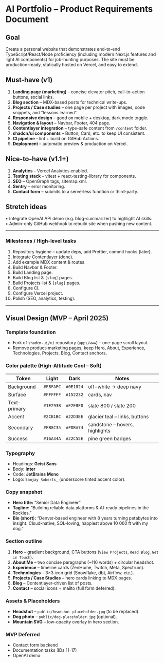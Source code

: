 # AI Portfolio – Product Requirements Document

## Goal

Create a personal website that demonstrates end-to-end TypeScript/React/Node proficiency (including modern Next.js features and light AI components) for job-hunting purposes. The site must be production-ready, statically hosted on Vercel, and easy to extend.

## Must-have (v1)

1. **Landing page (marketing)** – concise elevator pitch, call-to-action buttons, social links.
2. **Blog section** – MDX-based posts for technical write-ups.
3. **Projects / Case studies** – one page per project with images, code snippets, and "lessons learned".
4. **Responsive design** – good on mobile + desktop, dark mode toggle.
5. **Navigation & layout** – Navbar, Footer, 404 page.
6. **Contentlayer integration** – type-safe content from `/content` folder.
7. **shadcn/ui components** – Button, Card, etc. to keep UI consistent.
8. **CI pipeline** – lint + build on GitHub Actions.
9. **Deployment** – automatic preview & production on Vercel.

## Nice-to-have (v1.1+)

1. **Analytics** – Vercel Analytics enabled.
2. **Testing stack** – vitest + react-testing-library for components.
3. **SEO** – OpenGraph tags, sitemap.xml.
4. **Sentry** – error monitoring.
5. **Contact form** – submits to a serverless function or third-party.

## Stretch ideas

• Integrate OpenAI API demo (e.g. blog-summarizer) to highlight AI skills.  
• Admin-only GitHub webhook to rebuild site when pushing new content.

---

### Milestones / High-level tasks

1. Repository hygiene – update deps, add Prettier, commit hooks (later).
2. Integrate Contentlayer (done).
3. Add example MDX content & routes.
4. Build Navbar & Footer.
5. Build Landing page.
6. Build Blog list & `[slug]` pages.
7. Build Projects list & `[slug]` pages.
8. Configure CI.
9. Configure Vercel project.
10. Polish (SEO, analytics, testing).

---

## Visual Design (MVP – April 2025)

### Template foundation

- Fork of `shadcn-ui/ui` repository (`apps/www`) – one-page scroll layout.
- Remove product-marketing pages; keep Hero, About, Experience, Technologies, Projects, Blog, Contact anchors.

### Color palette (High-Altitude Cool – Soft)

| Token        | Light     | Dark      | Notes                          |
| ------------ | --------- | --------- | ------------------------------ |
| Background   | `#F8FAFC` | `#0E1824` | off-white → deep navy          |
| Surface      | `#FFFFFF` | `#152232` | cards, nav                     |
| Text-primary | `#1E293B` | `#E2E8F0` | slate 800 / slate 200          |
| Accent       | `#2CB1BC` | `#22D3EE` | glacier teal – links, buttons  |
| Secondary    | `#FB8C35` | `#FDBA74` | sandstone – hovers, highlights |
| Success      | `#16A34A` | `#22C55E` | pine green badges              |

### Typography

- Headings: **Geist Sans**
- Body: **Inter**
- Code: **JetBrains Mono**
- Logo: `Sanjay Roberts_` (underscore tinted accent color).

### Copy snapshot

- **Hero title:** “Senior Data Engineer”
- **Tagline:** “Building reliable data platforms & AI-ready pipelines in the Rockies.”
- **Bio (short):** “Denver-based engineer with 8 years turning petabytes into insight. Cloud-native, SQL-loving, happiest above 10 000 ft with my dog.”

### Section outline

1. **Hero** – gradient background, CTA buttons (`View Projects`, `Read Blog`, `Get in Touch`).
2. **About Me** – two concise paragraphs (~110 words) + circular headshot.
3. **Experience** – timeline cards (ZenHome, Twitch, Meta, Spectrum).
4. **Technologies** – 3×3 icon grid (Snowflake, dbt, Airflow, etc.).
5. **Projects / Case Studies** – hero cards linking to MDX pages.
6. **Blog** – Contentlayer-driven list of posts.
7. **Contact** – social icons + mailto (full form deferred).

### Assets & Placeholders

- **Headshot** – `public/headshot-placeholder.jpg` (to be replaced).
- **Dog photo** – `public/dog-placeholder.jpg` (optional).
- **Mountain SVG** – low-opacity overlay in hero section.

### MVP Deferred

- Contact form backend
- Documentation tasks (IDs 11-17)
- OpenAI demo

